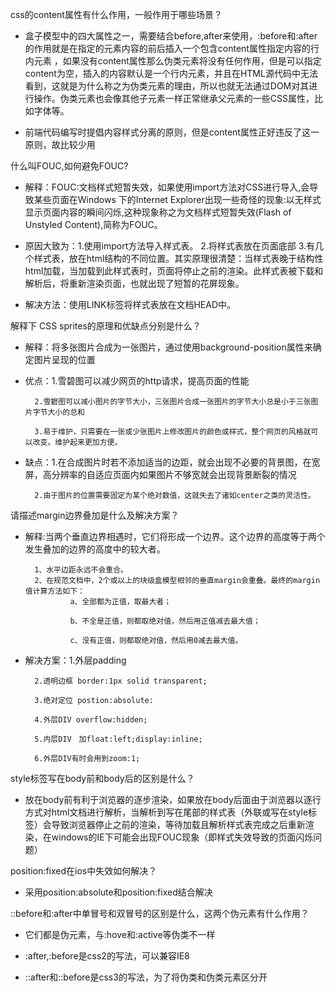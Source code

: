 css的content属性有什么作用，一般作用于哪些场景？

- 盒子模型中的四大属性之一，需要结合before,after来使用，:before和:after的作用就是在指定的元素内容的前后插入一个包含content属性指定内容的行内元素
，如果没有content属性那么伪类元素将没有任何作用，但是可以指定content为空，插入的内容默认是一个行内元素，并且在HTML源代码中无法看到，这就是为什么称之为伪类元素的理由，所以也就无法通过DOM对其进行操作。伪类元素也会像其他子元素一样正常继承父元素的一些CSS属性，比如字体等。

- 前端代码编写时提倡内容样式分离的原则，但是content属性正好违反了这一原则，故比较少用

什么叫FOUC,如何避免FOUC?

- 解释：FOUC:文档样式短暂失效，如果使用import方法对CSS进行导入,会导致某些页面在Windows 下的Internet Explorer出现一些奇怪的现象:以无样式显示页面内容的瞬间闪烁,这种现象称之为文档样式短暂失效(Flash of Unstyled Content),简称为FOUC。

- 原因大致为：1.使用import方法导入样式表。
             2.将样式表放在页面底部
             3.有几个样式表，放在html结构的不同位置。其实原理很清楚：当样式表晚于结构性html加载，当加载到此样式表时，页面将停止之前的渲染。此样式表被下载和解析后，将重新渲染页面，也就出现了短暂的花屏现象。

- 解决方法：使用LINK标签将样式表放在文档HEAD中。

解释下 CSS sprites的原理和优缺点分别是什么？

- 解释：将多张图片合成为一张图片，通过使用background-position属性来确定图片呈现的位置

- 优点：1.雪碧图可以减少网页的http请求，提高页面的性能

        2.雪碧图可以减小图片的字节大小，三张图片合成一张图片的字节大小总是小于三张图片字节大小的总和

        3.易于维护，只需要在一张或少张图片上修改图片的颜色或样式，整个网页的风格就可以改变。维护起来更加方便。

- 缺点：1.在合成图片时若不添加适当的边距，就会出现不必要的背景图，在宽屏，高分辨率的自适应页面内如果图片不够宽就会出现背景断裂的情况

        2.由于图片的位置需要固定为某个绝对数值，这就失去了诸如center之类的灵活性。 

请描述margin边界叠加是什么及解决方案？

- 解释:当两个垂直边界相遇时，它们将形成一个边界。这个边界的高度等于两个发生叠加的边界的高度中的较大者。

        1、水平边距永远不会重合。 
        2、在规范文档中，2个或以上的块级盒模型相邻的垂直margin会重叠。最终的margin值计算方法如下： 
                a、全部都为正值，取最大者； 

                b、不全是正值，则都取绝对值，然后用正值减去最大值；

                c、没有正值，则都取绝对值，然后用0减去最大值。 

- 解决方案：1.外层padding

        2.透明边框 border:1px solid transparent;

        3.绝对定位 postion:absolute:

        4.外层DIV overflow:hidden;

        5.内层DIV　加float:left;display:inline;

        6.外层DIV有时会用到zoom:1;

style标签写在body前和body后的区别是什么？

- 放在body前有利于浏览器的逐步渲染，如果放在body后面由于浏览器以逐行方式对html文档进行解析，当解析到写在尾部的样式表（外联或写在style标签）会导致浏览器停止之前的渲染，等待加载且解析样式表完成之后重新渲染，在windows的IE下可能会出现FOUC现象（即样式失效导致的页面闪烁问题）

position:fixed在ios中失效如何解决？

- 采用position:absolute和position:fixed结合解决

::before和:after中单冒号和双冒号的区别是什么，这两个伪元素有什么作用？

- 它们都是伪元素，与:hove和:active等伪类不一样

- :after,:before是css2的写法，可以兼容IE8

- ::after和::before是css3的写法，为了将伪类和伪类元素区分开